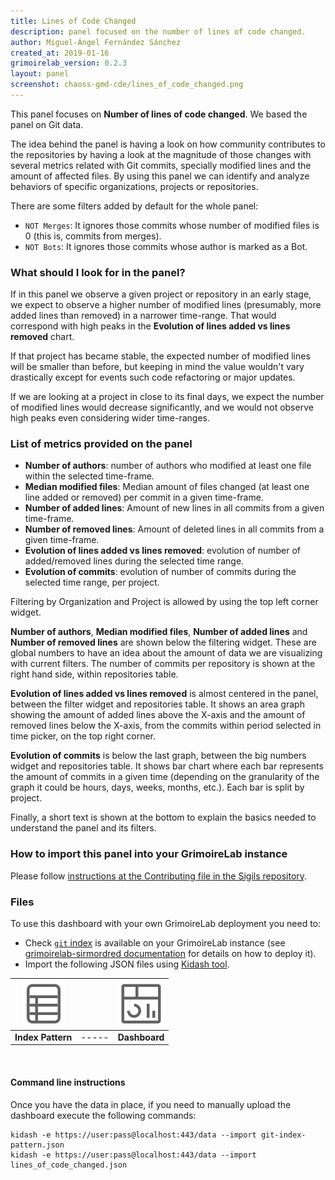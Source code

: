 ```yaml
---
title: Lines of Code Changed
description: panel focused on the number of lines of code changed.
author: Miguel-Ángel Fernández Sánchez
created_at: 2019-01-16
grimoirelab_version: 0.2.3
layout: panel
screenshot: chaoss-gmd-cde/lines_of_code_changed.png
---
```



This panel focuses on **Number of lines of code changed**. We based the panel on Git data.

The idea behind the panel is having a look on how community contributes to the repositories by having a look at the magnitude of those changes with several metrics related with Git commits, specially modified lines and the amount of affected files. By using this panel we can identify and analyze behaviors of specific organizations, projects or repositories.

There are some filters added by default for the whole panel:

* `NOT Merges`: It ignores those commits whose number of modified files is 0 (this is, commits from merges).
* `NOT Bots`: It ignores those commits whose author is marked as a Bot.

### What should I look for in the panel?

If in this panel we observe a given project or repository in an early stage, we expect to observe a higher number of modified lines (presumably, more added lines than removed) in a narrower time-range. That would correspond with high peaks in the **Evolution of lines added vs lines removed** chart.

If that project has became stable, the expected number of modified lines will be smaller than before, but keeping in mind the value wouldn't vary drastically except for events such code refactoring or major updates.

If we are looking at a project in close to its final days, we expect the number of modified lines would decrease significantly, and we would not observe high peaks even considering wider time-ranges.

### List of metrics provided on the panel
* **Number of authors**: number of authors who modified at least one file within the selected time-frame.
* **Median modified files**: Median amount of files changed (at least one line added or removed) per commit in a given time-frame.
* **Number of added lines**: Amount of new lines in all commits from a given time-frame.
* **Number of removed lines**: Amount of deleted lines in all commits from a given time-frame.
* **Evolution of lines added vs lines removed**: evolution of number of added/removed lines during the selected time range.
* **Evolution of commits**: evolution of number of commits during the selected time range, per project.

Filtering by Organization and Project is allowed by using the top left corner
widget.

**Number of authors**, **Median modified files**, **Number of added lines** and **Number of removed lines** are shown below the filtering widget.
These are global numbers to have an idea about the amount of data we are visualizing
with current filters. The number of commits per repository is shown at the right hand side, within
repositories table.

**Evolution of lines added vs lines removed** is almost centered in the panel, between the filter widget and repositories table. It shows an area graph showing the amount of added lines above the X-axis and the amount of removed lines below the X-axis, from the commits within period selected in time picker, on the top right corner.

**Evolution of commits** is below the last graph, between the big numbers widget and repositories table. It shows bar chart where each bar represents the amount of commits in a given time (depending on the granularity of the graph it could be hours, days, weeks, months, etc.). Each bar is split by project.

Finally, a short text is shown at the bottom to explain the basics needed to understand the panel and its filters.

### How to import this panel into your GrimoireLab instance

Please follow [instructions at the Contributing file in the Sigils repository](https://github.com/chaoss/grimoirelab-sigils/blob/master/CONTRIBUTING.md#importing-panels).

### Files
To use this dashboard with your own GrimoireLab deployment you need to:
* Check [`git` index][git-schema] is available on your GrimoireLab instance
(see [grimoirelab-sirmordred documentation][sirmordred-git] for details on how to deploy it).
* Import the following JSON files using [Kidash tool](https://github.com/chaoss/grimoirelab-kidash/).

| [![Index Pattern][ip-icon]][index-pattern] | | [![Dashboard][dash-icon]][dashboard] |
| :---------: | ---------- | :-------------: |
| **Index Pattern** | ----- | **Dashboard** |

<br />

#### Command line instructions
Once you have the data in place, if you need to manually upload the dashboard execute the
following commands:
```
kidash -e https://user:pass@localhost:443/data --import git-index-pattern.json
kidash -e https://user:pass@localhost:443/data --import lines_of_code_changed.json
```

[git-schema]: https://github.com/chaoss/grimoirelab-elk/blob/master/schema/git.csv
[sirmordred-git]: https://github.com/chaoss/grimoirelab-sirmordred#git-
[dash-icon]: ../assets/images/icons/dashboard.png
[ip-icon]: ../assets/images/icons/file-ruled.png
[index-pattern]: https://raw.githubusercontent.com/chaoss/grimoirelab-sigils/master/chaoss-gmd-cde/git-index-pattern.json
[dashboard]: https://raw.githubusercontent.com/chaoss/grimoirelab-sigils/master/chaoss-gmd-cde/lines_of_code_changed.json
